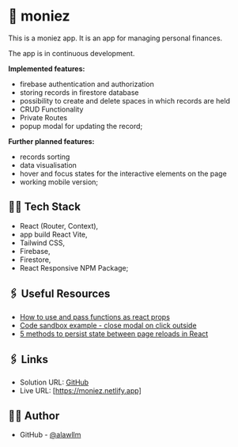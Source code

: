 # 💸 moniez

This is a moniez app.
It is an app for managing personal finances.

The app is in continuous development.

**Implemented features:**

- firebase authentication and authorization
- storing records in firestore database
- possibility to create and delete spaces in which records are held
- CRUD Functionality
- Private Routes
- popup modal for updating the record;

**Further planned features:**

- records sorting
- data visualisation
- hover and focus states for the interactive elements on the page
- working mobile version;

## 👨‍💻 Tech Stack

- React (Router, Context),
- app build React Vite,
- Tailwind CSS,
- Firebase,
- Firestore,
- React Responsive NPM Package;

## 🖇️ Useful Resources

- [How to use and pass functions as react props](https://medium.com/@kkm2059/how-to-use-and-pass-functions-as-props-react-ff677f5bca0b)
- [Code sandbox example - close modal on click outside](https://codesandbox.io/s/modal-example-in-react-with-close-on-click-outside-oz8wb?file=/src/index.js)
- [5 methods to persist state between page reloads in React](https://blog.bitsrc.io/5-methods-to-persisting-state-between-page-reloads-in-react-8fc9abd3fa2f)

## 🖇️ Links

- Solution URL: [GitHub](https://github.com/alawllm/moniez)
- Live URL: [https://moniez.netlify.app]

## 👧🏻 Author

- GitHub - [@alawllm](https://github.com/alawllm)
